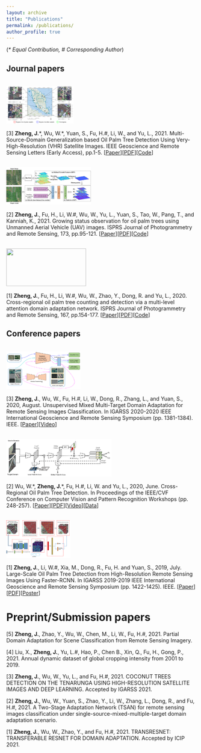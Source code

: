 ```yaml
---
layout: archive
title: "Publications"
permalink: /publications/
author_profile: true
---
```


(_\* Equal Contribution, # Corresponding Author_)

## Journal papers
<br/><img src='/images/MMD-DRCN.png' width = "179" height = "100">

[3] __Zheng, J.__\*, Wu, W.\*, Yuan, S., Fu, H.#, Li, W., and Yu, L., 2021. Multi-Source-Domain Generalization based Oil Palm Tree Detection Using Very-High-Resolution (VHR) Satellite Images. IEEE Geoscience and Remote Sensing Letters (Early Access), pp.1-5. [[Paper](https://ieeexplore.ieee.org/abstract/document/9373992)][[PDF]('/files/GRSL21-Multisource-Domain.pdf')][[Code](https://github.com/rs-dl/MMD-DRCN)]

<br/><img src='/images/MOPAD_flowchart_new.png' width = "225" height = "100">

[2] __Zheng, J.__, Fu, H., Li, W.#, Wu, W., Yu, L., Yuan, S., Tao, W., Pang, T., and Kanniah, K., 2021. Growing status observation for oil palm trees using Unmanned Aerial Vehicle (UAV) images. ISPRS Journal of Photogrammetry and Remote Sensing, 173, pp.95-121. [[Paper](https://www.sciencedirect.com/science/article/pii/S0924271621000083)][[PDF]('/files/ISPRS21-Growing.pdf')][[Code](https://github.com/rs-dl/MOPAD)]

<br/><img src='/images/MADAN.png' width = "212" height = "100">

[1] __Zheng, J.__, Fu, H., Li, W.#, Wu, W., Zhao, Y., Dong, R. and Yu, L., 2020. Cross-regional oil palm tree counting and detection via a multi-level attention domain adaptation network. ISPRS Journal of Photogrammetry and Remote Sensing, 167, pp.154-177. [[Paper](https://www.sciencedirect.com/science/article/pii/S0924271620301830)][[PDF]('/files/ISPRS20-Cross-regional.pdf')][[Code](https://github.com/rs-dl/MADAN)]


## Conference papers
<br/><img src='/images/igarss_TSAN_figure.png' width = "197" height = "100">

[3] __Zheng, J.__, Wu, W., Fu, H.#, Li, W., Dong, R., Zhang, L., and Yuan, S., 2020, August. Unsupervised Mixed Multi-Target Domain Adaptation for Remote Sensing Images Classification. In IGARSS 2020-2020 IEEE International Geoscience and Remote Sensing Symposium (pp. 1381-1384). IEEE. [[Paper](https://ieeexplore.ieee.org/abstract/document/9323602)][[Video]()]

<br/><img src='/images/CVPRW-flowchart.png' width = "280" height = "100">

[2] Wu, W.\*, __Zheng, J.__\*, Fu, H.#, Li, W. and Yu, L., 2020, June. Cross-Regional Oil Palm Tree Detection. In Proceedings of the IEEE/CVF Conference on Computer Vision and Pattern Recognition Workshops (pp. 248-257). [[Paper](https://ieeexplore.ieee.org/abstract/document/9151094)][[PDF]('/files/CVPRW20-Cross-Regional.pdf')][[Video]()][[Data](https://github.com/rs-dl/CROPTD)]

<br/><img src='/images/igarss19.png' width = "171" height = "100">

[1] __Zheng, J.__, Li, W.#, Xia, M., Dong, R., Fu, H. and Yuan, S., 2019, July. Large-Scale Oil Palm Tree Detection from High-Resolution Remote Sensing Images Using Faster-RCNN. In IGARSS 2019-2019 IEEE International Geoscience and Remote Sensing Symposium (pp. 1422-1425). IEEE. [[Paper](https://ieeexplore.ieee.org/abstract/document/8898360)][[PDF]('/files/IGARSS19-LARGE-SCALED.pdf')][[Poster]('/images/Igarss_poster.png')]


Preprint/Submission papers
===
[5] __Zheng, J.__, Zhao, Y., Wu, W., Chen, M., Li, W., Fu, H.#, 2021. Partial Domain Adaptation for Scene Classification from Remote Sensing Imagery.

[4] Liu, X., __Zheng, J.__, Yu, L.#, Hao, P., Chen B., Xin, Q., Fu, H., Gong, P., 2021. Annual dynamic dataset of global cropping intensity from 2001 to 2019.

[3] __Zheng, J.__, Wu, W., Yu, L., and Fu, H.#, 2021. COCONUT TREES DETECTION ON THE TENARUNGA USING HIGH-RESOLUTION SATELLITE IMAGES AND DEEP LEARNING. Accepted by IGARSS 2021.

[2] __Zheng, J.__, Wu, W., Yuan, S., Zhao, Y., Li, W., Zhang, L., Dong, R., and Fu, H.#, 2021. A Two-Stage Adaptation Network (TSAN) for remote sensing images classification under single-source-mixed-multiple-target domain adaptation scenario.

[1] __Zheng, J.__, Wu, W., Zhao, Y., and Fu, H.#, 2021. TRANSRESNET: TRANSFERABLE RESNET FOR DOMAIN ADAPTATION. Accepted by ICIP 2021.

